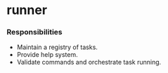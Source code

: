 # runner

### Responsibilities

* Maintain a registry of tasks.
* Provide help system.
* Validate commands and orchestrate task running.

